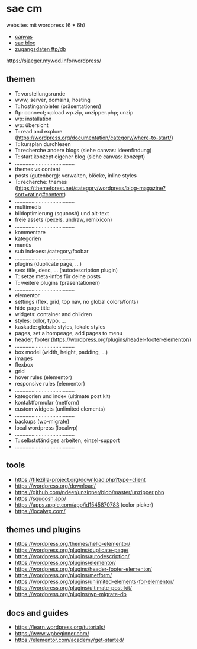 # sae cm

websites mit wordpress (6 * 6h)

- [canvas](https://canvas.sae.edu/courses/14917)
- [sae blog](https://projekte.sae.ch)
- [zugangsdaten ftp/db](https://docs.google.com/spreadsheets/d/1AbsW0GSadwPqMTr3f30889b4nDQ3nE7zy9SqwPE9KSA/edit#gid=178496325)

https://sjaeger.mywdd.info/wordpress/

## themen

- T: vorstellungsrunde
- www, server, domains, hosting
- T: hostinganbieter (präsentationen)
- ftp: connect; upload wp.zip, unzipper.php; unzip
- wp: installation
- wp: übersicht
- T: read and explore (https://wordpress.org/documentation/category/where-to-start/)
- T: kursplan durchlesen
- T: recherche andere blogs (siehe canvas: ideenfindung)
- T: start konzept eigener blog (siehe canvas: konzept)
- ........................................
- themes vs content
- posts (gutenberg): verwalten, blöcke, inline styles
- T: recherche: themes (https://themeforest.net/category/wordpress/blog-magazine?sort=rating#content)
- ........................................
- multimedia
- bildoptimierung (squoosh) und alt-text
- freie assets (pexels, undraw, remixicon)
- ........................................
- kommentare
- kategorien
- menüs
- sub indexes: /category/foobar
- ........................................
- plugins (duplicate page, ...)
- seo: title, desc, ... (autodescription plugin)
- T: setze meta-infos für deine posts
- T: weitere plugins (präsentationen)
- ........................................
- elementor
- settings (flex, grid, top nav, no global colors/fonts)
- hide page title
- widgets: container and children
- styles: color, typo, ...
- kaskade: globale styles, lokale styles
- pages, set a hompeage, add pages to menu
- header, footer (https://wordpress.org/plugins/header-footer-elementor/)
- ........................................
- box model (width, height, padding, ...)
- images
- flexbox
- grid
- hover rules (elementor)
- responsive rules (elementor)
- ........................................
- kategorien und index (ultimate post kit)
- kontaktformular (metform)
- custom widgets (unlimited elements)
- ........................................
- backups (wp-migrate)
- local wordpress (localwp)
- ........................................
- T: selbstständiges arbeiten, einzel-support
- ........................................

## tools

- https://filezilla-project.org/download.php?type=client
- https://wordpress.org/download/
- https://github.com/ndeet/unzipper/blob/master/unzipper.php
- https://squoosh.app/
- https://apps.apple.com/app/id1545870783 (color picker)
- https://localwp.com/

## themes und plugins

- https://wordpress.org/themes/hello-elementor/
- https://wordpress.org/plugins/duplicate-page/
- https://wordpress.org/plugins/autodescription/
- https://wordpress.org/plugins/elementor/
- https://wordpress.org/plugins/header-footer-elementor/
- https://wordpress.org/plugins/metform/
- https://wordpress.org/plugins/unlimited-elements-for-elementor/
- https://wordpress.org/plugins/ultimate-post-kit/
- https://wordpress.org/plugins/wp-migrate-db

## docs and guides

- https://learn.wordpress.org/tutorials/
- https://www.wpbeginner.com/
- https://elementor.com/academy/get-started/
